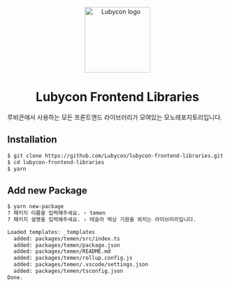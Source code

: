 <p align="center">
  <img width="150" src="https://assets.lubycon.io/logo/symbol-color.svg" alt="Lubycon logo">
</p>

<h1 align="center">Lubycon Frontend Libraries</h1>

루비콘에서 사용하는 모든 프론트엔드 라이브러리가 모여있는 모노레포지토리입니다.

## Installation

```sh
$ git clone https://github.com/Lubycon/lubycon-frontend-libraries.git
$ cd lubycon-frontend-libraries
$ yarn
```

## Add new Package

```sh
$ yarn new-package
? 패키지 이름을 입력해주세요. › temen
? 패키지 설명을 입력해주세요. › 테슬라 떡상 기원을 외치는 라이브러리입니다.

Loaded templates: _templates
  added: packages/temen/src/index.ts
  added: packages/temen/package.json
  added: packages/temen/README.md
  added: packages/temen/rollup.config.js
  added: packages/temen/.vscode/settings.json
  added: packages/temen/tsconfig.json
Done.
```
